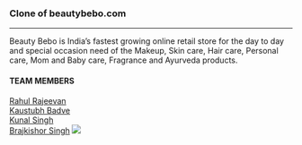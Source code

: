 <h3>Clone of beautybebo.com</h3>
<hr>
<p>Beauty Bebo is India’s fastest growing online retail store for the day to day and special occasion need of the Makeup, Skin care, Hair care, Personal care, Mom and Baby care, Fragrance and Ayurveda products.</p>
<h4>TEAM MEMBERS</h4>
<a href="https://github.com/Rahul-Rajeevan">Rahul Rajeevan</a>
<br>
<a href="https://github.com/KaustubhBadve">Kaustubh Badve</a>
<br>
<a href="https://github.com/kunalpratapsinghh">Kunal Singh</a>
<br>
<a href="https://github.com/BKS2315">Brajkishor Singh</a>
<img src="https://media-exp1.licdn.com/dms/image/C5622AQGiDM0WAP97uQ/feedshare-shrink_2048_1536/0/1652344571768?e=1659571200&v=beta&t=KQ_MRpQNZ20vOa-9J5zWboc0bUgwZYkpRmjH2golmW4"/>
